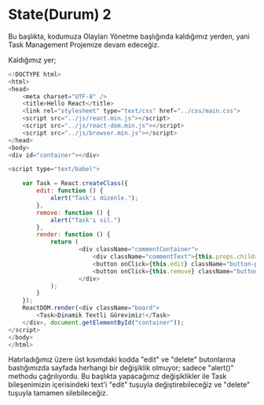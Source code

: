 # State\(Durum\) 2

Bu başlıkta, kodumuza Olayları Yönetme başlığında kaldığımız yerden, yani Task Management Projemize devam edeceğiz.

Kaldığımız yer;

```js
<!DOCTYPE html>
<html>
<head>
    <meta charset="UTF-8" />
    <title>Hello React</title>
    <link rel="stylesheet" type="text/css" href="../css/main.css">
    <script src="../js/react.min.js"></script>
    <script src="../js/react-dom.min.js"></script>
    <script src="../js/browser.min.js"></script>
</head>
<body>
<div id="container"></div>

<script type="text/babel">

    var Task = React.createClass({
        edit: function () {
            alert("Task'ı düzenle.");
        },
        remove: function () {
            alert("Task'ı sil.")
        },
        render: function () {
            return (
                    <div className="commentContainer">
                        <div className="commentText">{this.props.children}</div>
                        <button onClick={this.edit} className="button-primary">Edit</button>
                        <button onClick={this.remove} className="button-danger">Remove</button>
                    </div>
            );
        }
    });
    ReactDOM.render(<div className="board">
        <Task>Dinamik Textli Görevimiz!</Task>
    </div>, document.getElementById("container"));
</script>
</body>
</html>
```

Hatırladığımız üzere üst kısımdaki kodda "edit" ve "delete" butonlarına bastığımızda sayfada herhangi bir değişiklik olmuyor; sadece "alert\(\)" methodu çağrılıyordu. Bu başlıkta yapacağımız değişiklikler ile Task bileşenimizin içerisindeki text'i "edit" tuşuyla değiştirebileceğiz ve "delete" tuşuyla tamamen silebileceğiz.

